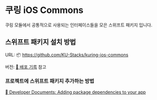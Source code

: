 # 쿠링 iOS Commons

쿠링 모듈에서 공통적으로 사용되는 인터페이스들을 모은 스위프트 패키지 입니다.

## 스위프트 패키지 설치 방법

URL: 📦 https://github.com/KU-Stacks/kuring-ios-commons

버전: [🚀 배포 기륵](https://github.com/KU-Stacks/kuring-ios-commons/releases) 참고

### 프로젝트에 스위프트 패키지 추가하는 방법
[ Developer Documents: Adding package dependencies to your app](https://developer.apple.com/documentation/swift_packages/adding_package_dependencies_to_your_app)
